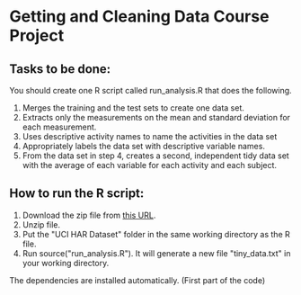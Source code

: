 # Getting and Cleaning Data Course Project

## Tasks to be done:
You should create one R script called run_analysis.R that does the following. 

1. Merges the training and the test sets to create one data set.
2. Extracts only the measurements on the mean and standard deviation for each measurement. 
3. Uses descriptive activity names to name the activities in the data set
4. Appropriately labels the data set with descriptive variable names. 
5. From the data set in step 4, creates a second, independent tidy data set with the average of each variable for each activity and each subject.

## How to run the R script:
1. Download the zip file from [this URL](https://d396qusza40orc.cloudfront.net/getdata%2Fprojectfiles%2FUCI%20HAR%20Dataset.zip).
2. Unzip file.
3. Put the "UCI HAR Dataset" folder in the same working directory as the R file.
4. Run source("run_analysis.R"). It will generate a new file "tiny_data.txt" in your working directory.

The dependencies are installed automatically. (First part of the code)
